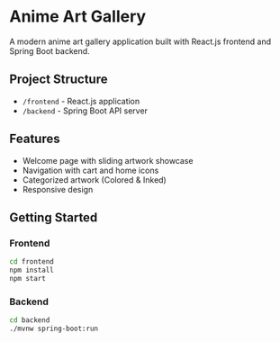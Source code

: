 # Anime Art Gallery

A modern anime art gallery application built with React.js frontend and Spring Boot backend.

## Project Structure
- `/frontend` - React.js application
- `/backend` - Spring Boot API server

## Features
- Welcome page with sliding artwork showcase
- Navigation with cart and home icons
- Categorized artwork (Colored & Inked)
- Responsive design

## Getting Started

### Frontend
```bash
cd frontend
npm install
npm start
```

### Backend
```bash
cd backend
./mvnw spring-boot:run
```